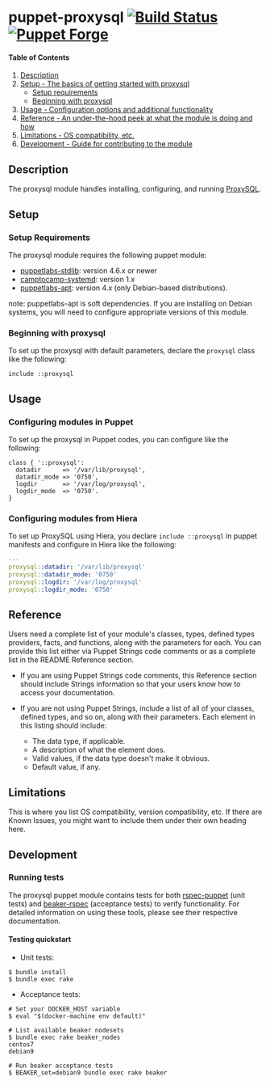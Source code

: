 # puppet-proxysql [![Build Status](https://travis-ci.org/hfm/puppet-proxysql.svg?branch=master)](https://travis-ci.org/hfm/puppet-proxysql) [![Puppet Forge](https://img.shields.io/puppetforge/v/hfm/proxysql.svg?style=flat-square)](https://forge.puppetlabs.com/hfm/proxysql)

#### Table of Contents

1. [Description](#description)
2. [Setup - The basics of getting started with proxysql](#setup)
    * [Setup requirements](#setup-requirements)
    * [Beginning with proxysql](#beginning-with-proxysql)
3. [Usage - Configuration options and additional functionality](#usage)
4. [Reference - An under-the-hood peek at what the module is doing and how](#reference)
5. [Limitations - OS compatibility, etc.](#limitations)
6. [Development - Guide for contributing to the module](#development)

## Description

The proxysql module handles installing, configuring, and running [ProxySQL](http://www.proxysql.com).

## Setup

### Setup Requirements

The proxysql module requires the following puppet module:

- [puppetlabs-stdlib](https://forge.puppet.com/puppetlabs/stdlib): version 4.6.x or newer
- [camptocamp-systemd](https://forge.puppet.com/camptocamp/systemd): version 1.x
- [puppetlabs-apt](https://forge.puppet.com/puppetlabs/apt): version 4.x (only Debian-based distributions).

note: puppetlabs-apt is soft dependencies. If you are installing on Debian systems, you will need to configure appropriate versions of this module.

### Beginning with proxysql

To set up the proxysql with default parameters, declare the `proxysql` class like the following:

```puppet
include ::proxysql
```

## Usage

### Configuring modules in Puppet

To set up the proxysql in Puppet codes, you can configure like the following:

```puppet
class { '::proxysql':
  datadir      => '/var/lib/proxysql',
  datadir_mode => '0750',
  logdir       => '/var/log/proxysql',
  logdir_mode  => '0750'.
}
```

### Configuring modules from Hiera

To set up ProxySQL using Hiera, you declare `include ::proxysql` in puppet manifests and configure in Hiera like the following:

```yaml
---
proxysql::datadir: '/var/lib/proxysql'
proxysql::datadir_mode: '0750'
proxysql::logdir: '/var/log/proxysql'
proxysql::logdir_mode: '0750'
```

## Reference

Users need a complete list of your module's classes, types, defined types providers, facts, and functions, along with the parameters for each. You can provide this list either via Puppet Strings code comments or as a complete list in the README Reference section.

* If you are using Puppet Strings code comments, this Reference section should include Strings information so that your users know how to access your documentation.

* If you are not using Puppet Strings, include a list of all of your classes, defined types, and so on, along with their parameters. Each element in this listing should include:

  * The data type, if applicable.
  * A description of what the element does.
  * Valid values, if the data type doesn't make it obvious.
  * Default value, if any.

## Limitations

This is where you list OS compatibility, version compatibility, etc. If there are Known Issues, you might want to include them under their own heading here.

## Development

### Running tests

The proxysql puppet module contains tests for both [rspec-puppet](http://rspec-puppet.com) (unit tests) and [beaker-rspec](https://github.com/puppetlabs/beaker-rspec) (acceptance tests) to verify functionality. For detailed information on using these tools, please see their respective documentation.

#### Testing quickstart

- Unit tests:

```console
$ bundle install
$ bundle exec rake
```

- Acceptance tests:

```console
# Set your DOCKER_HOST variable
$ eval "$(docker-machine env default)"

# List available beaker nodesets
$ bundle exec rake beaker_nodes
centos7
debian9

# Run beaker acceptance tests
$ BEAKER_set=debian9 bundle exec rake beaker
```